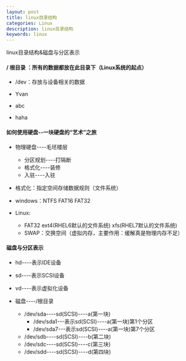 ```yaml
---
layout: post
title: linux目录结构
categories: Linux
description: linux目录结构
keywords: linux
---
```


linux目录结构&磁盘与分区表示

#### / 根目录 ：所有的数据都放在此目录下（Linux系统的起点）

- /dev：存放与设备相关的数据

- Yvan

- abc

- haha

#### 如何使用硬盘--一块硬盘的“艺术”之旅
  
- 物理硬盘----毛坯楼层
    - 分区规划----打隔断
    - 格式化----装修
    - 入驻----入驻

- 格式化：指定空间存储数据规则（文件系统）

- windows：NTFS FAT16 FAT32

- Linux:
    - FAT32 ext4(RHEL6默认的文件系统) xfs(RHEL7默认的文件系统)
    - SWAP：交换空间（虚拟内存，主要作用：缓解真是物理内存不足）

#### 磁盘与分区表示

- hd----表示IDE设备

- sd----表示SCSI设备

- vd----表示虚拟化设备

- 磁盘----/根目录
	- /dev/sda----sd(SCSI)----a(第一块)
		- /dev/sda1---表示sd(SCSI)----a(第一块)第1个分区
		- /dev/sda7---表示sd(SCSI)----a(第一块)第7个分区
	- /dev/sdb----sd(SCSI)----b(第二块)
	- /dev/sdc----sd(SCSI)----c(第三块)
	- /dev/sdd----sd(SCSI)----d(第四块)